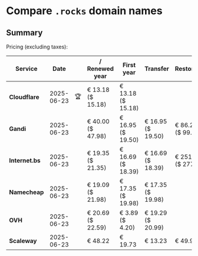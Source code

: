 # Compare `.rocks` domain names

## Summary

Pricing (excluding taxes):

| Service | Date |  | / Renewed year | First year | Transfer | Restoration |
|--|--|--|--|--|--|--|
| **Cloudflare** | 2025-06-23 | 🏆 | € 13.18<br>($ 15.18) | € 13.18<br>($ 15.18) |  |  |
| **Gandi** | 2025-06-23 |  | € 40.00<br>($ 47.98) | € 16.95<br>($ 19.50) | € 16.95<br>($ 19.50) | € 86.26<br>($ 99.19) |
| **Internet.bs** | 2025-06-23 |  | € 19.35<br>($ 21.35) | € 16.69<br>($ 18.39) | € 16.69<br>($ 18.39) | € 251.89<br>($ 277.55) |
| **Namecheap** | 2025-06-23 |  | € 19.09<br>($ 21.98) | € 17.35<br>($ 19.98) | € 17.35<br>($ 19.98) |  |
| **OVH** | 2025-06-23 |  | € 20.69<br>($ 22.59) | € 3.89<br>($ 4.20) | € 19.29<br>($ 20.99) |  |
| **Scaleway** | 2025-06-23 |  | € 48.22 | € 19.73 | € 13.23 | € 49.99 |
